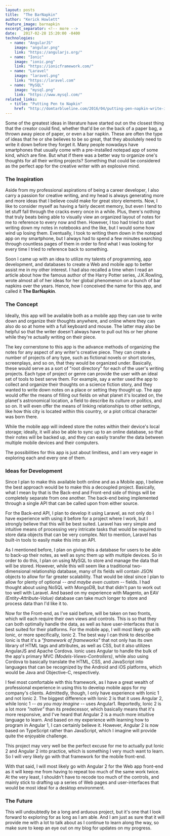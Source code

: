 ```yaml
---
layout: posts
title:  "The BarNapkin"
author: "Kerick Howlett"
feature_image: barnapkin
excerpt_separator: <!-- more -->
date:   2017-02-28 15:20:00 -0400
technologies:
  - name: "AngularJS"
    image: "angular.png"
    link: "https://angularjs.org/"
  - name: "Ionic"
    image: "ionic.png"
    link: "https://ionicframework.com/"
  - name: "Laravel"
    image: "laravel.png"
    link: "https://laravel.com"
  - name: "MySQL"
    image: "mysql.png"
    link: "https://www.mysql.com/"
related_links:
  - title: "Putting Pen to Napkin"
    href: "http://domtarblueline.com/2016/04/putting-pen-napkin-write-inspiration-strikes/"
---
```

Some of the greatest ideas in literature have started out on the closest thing that the creator could find, whether that'd be on the back of a paper bag, a thrown away piece of paper, or even a bar napkin. These are often the type of ideas that he or she believes to be so great, that they absolutely need to write it down before they forget it. Many people nowadays have smartphones that usually come with a pre-installed notepad app of some kind, which are fine. But what if there was a better way to organize one's thoughts for all their writing projects? Something that could be considered as the perfect app for the creative writer with an explosive mind.

<!-- more -->

### The Inspiration

Aside from my professional aspirations of being a career developer, I also carry a passion for creative writing, and my head is always generating more and more ideas that I believe could make for great story elements. Now, I like to consider myself as having a fairly decent memory, but even I tend to let stuff fall through the cracks every once in a while. Plus, there's nothing that truly beats being able to visually view an organized layout of notes for me to reference to every now and then. However, I too had tried to start writing down my notes in notebooks and the like, but I would some how wind up losing them. Eventually, I took to writing them down in the notepad app on my smartphone, but I always had to spend a few minutes searching through countless pages of them in order to find what I was looking for every time I tried to reference back to something.

Soon I came up with an idea to utilize my talents of programming, app development, and databases to create a Web and mobile app to better assist me in my other interest. I had also recalled a time when I read an article about how the famous author of the Harry Potter series, J.K.Rowling, wrote almost all of her ideas for her global phenomenon on a bunch of bar napkins over the years. Hence, how I conceived the name for this app, and called it **The BarNapkin**.

### The Concept

Ideally, this app will be available both as a mobile app they can use to write down and organize their thoughts anywhere, and online where they can also do so at home with a full keyboard and mouse. The latter may also be helpful so that the writer doesn't always have to pull out his or her phone while they're actually writing on their piece.

The key cornerstone to this app is the advance methods of organizing the notes for any aspect of any writer's creative piece. They can create a number of projects of any type, such as fictional novels or short stories, screenplays, and so on, that they would be organized under. Basically, these would serve as a sort of "root directory" for each of the user's writing projects. Each type of project or genre can provide the user with an ideal set of tools to best serve them. For example, say a writer used the app to collect and organize their thoughts on a science fiction story, and they wanted to write down notes on a place or setting they thought up. The app would offer the means of filling out fields on what planet it's located on, the planet's astronomical location, a field to describe its culture or politics, and so on. It will even offer the means of linking relationships to other settings, like how this city is located within this country, or a plot critical character was born there.

While the mobile app will indeed store the notes within their device's local storage; ideally, it will also be able to sync up to an online database, so that their notes will be backed up, and they can easily transfer the data between multiple mobile devices and their computers.

The possibilities for this app is just about limitless, and I am very eager in exploring each and every one of them.

### Ideas for Development

Since I plan to make this available both online and as a Mobile app, I believe the best approach would be to make this a decoupled project. Basically, what I mean by that is the Back-end and Front-end side of things will be completely separate from one another. The back-end being implemented through a single API that can be called upon from either source.

For the Back-end API, I plan to develop it using Laravel, as not only do I have experience with using it before for a project where I work, but I strongly believe that this will be best suited. Laravel has very simple and intuitive means of processing very intricate tasks that would be required to store data objects that can be very complex. Not to mention, Laravel has built-in tools to easily make this into an API.

As I mentioned before, I plan on giving this a database for users to be able to back-up their notes, as well as sync them up with multiple devices. So in order to do this, I plan on using MySQL to store and manage the data that will be stored. However, while this will seem like a traditional two-dimensional relationship database, many of its fields will contain JSON objects to allow for far greater scalability. That would be ideal since I plan to allow for plenty of optional *-- and maybe even custom --* fields. I had thought about using NoSQL with MongoDB, but that didn't pan to work out too well with Laravel. And based on my experience with Magento, an EAV *(Entity-Attribute-Value)* database can take much longer to store and process data than I'd like it to.

Now for the Front-end, as I've said before, will be taken on two fronts, which will each require their own views and controls. This is so that they can both optimally handle the data, as well as have user-interfaces that is best suited for their platforms. For the mobile app, I will most likely go with Ionic, or more specifically, Ionic 2. The best way I can think to describe Ionic is that it's a *"framework of frameworks"* that not only has its own library of HTML tags and attributes, as well as CSS, but it also utilizes AngularJS and Apache Cordova. Ionic uses Angular to handle the bulk of the app's primary MVC *(Models-Views-Controllers)*, while also using Cordova to basically translate the HTML, CSS, and JavaScript into languages that can be recognized by the Android and iOS platforms, which would be Java and Objective-C, respectively.

I feel most comfortable with this framework, as I have a great wealth of professional experience in using this to develop mobile apps for my company's clients. Admittedly, though, I only have experience with Ionic 1 and not Ionic 2. The biggest difference with Ionic 2 is that it uses Angular 2, while Ionic 1 *-- as you may imagine  --* uses Angular1. Reportedly, Ionic 2 is a lot more *"native"* than its predecessor, which basically means that it's more responsive, and I've heard that Angular 2 is a much more intuitive language to learn. And based on my experience with learning how to program in Angular 1, I can certainly believe it. However, Angular 2 is now based on TypeScript rather than JavaScript, which I imagine will provide quite the enjoyable challenge.

This project may very well be the perfect excuse for me to actually put Ionic 2 and Angular 2 into practice, which is something I very much want to learn. So I will very likely go with that framework for the mobile front-end.

With that said, I will most likely go with Angular 2 for the Web app front-end as it will keep me from having to repeat too much of the same work twice. At the very least, I shouldn't have to recode too much of the controls, and mainly stick to drafting up a series of Web pages and user-interfaces that would be most ideal for a desktop environment.

### The Future

This will undoubtedly be a long and arduous project, but it's one that I look forward to exploring for as long as I am able. And I am just as sure that it will provide me with a lot to talk about as I continue to learn along the way, so make sure to keep an eye out on my blog for updates on my progress.
